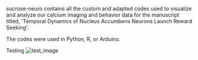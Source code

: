 sucrose-neuro contains all the custom and adapted codes used to visualize and analyze our calcium imaging and behavior data for the manuscript titled, 'Temporal Dynamics of Nucleus Accumbens Neurons Launch Reward Seeking'.

The codes were used in Python, R, or Arduino.

Testing
![test_image](https://myoctocat.com/assets/images/base-octocat.svg)